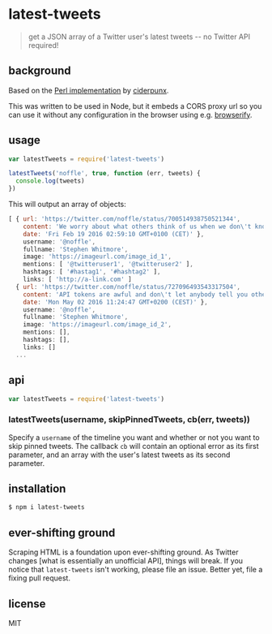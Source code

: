 # latest-tweets

> get a JSON array of a Twitter user's latest tweets -- no Twitter API required!

## background

Based on the [Perl implementation](http://perlmonks.org/?node_id=1039382) by
[ciderpunx](http://perlmonks.org/?node_id=373188).

This was written to be used in Node, but it embeds a CORS proxy url so you can
use it without any configuration in the browser using e.g.
[browserify](https://github.com/substack/node-browserify).

## usage

```js
var latestTweets = require('latest-tweets')

latestTweets('noffle', true, function (err, tweets) {
  console.log(tweets)
})
```

This will output an array of objects:

```js
[ { url: 'https://twitter.com/noffle/status/700514938750521344',
    content: 'We worry about what others think of us when we don\'t know what we think of ourselves.',
    date: 'Fri Feb 19 2016 02:59:10 GMT+0100 (CET)' },
    username: '@noffle',
    fullname: 'Stephen Whitmore',
    image: 'https://imageurl.com/image_id_1',
    mentions: [ '@twitteruser1', '@twitteruser2' ],
    hashtags: [ '#hastag1', '#hashtag2' ],
    links: [ 'http://a-link.com' ]
  { url: 'https://twitter.com/noffle/status/727096493543317504',
    content: 'API tokens are awful and don\'t let anybody tell you otherwise.',
    date: 'Mon May 02 2016 11:24:47 GMT+0200 (CEST)' },
    username: '@noffle',
    fullname: 'Stephen Whitmore',
    image: 'https://imageurl.com/image_id_2',
    mentions: [],
    hashtags: [],
    links: []
  ...
```

## api

```js
var latestTweets = require('latest-tweets')
```

### latestTweets(username, skipPinnedTweets, cb(err, tweets))

Specify a `username` of the timeline you want and whether or not you want to skip pinned tweets. The callback `cb` will contain an
optional error as its first parameter, and an array with the user's latest
tweets as its second parameter.

## installation

```sh
$ npm i latest-tweets
```

## ever-shifting ground

Scraping HTML is a foundation upon ever-shifting ground. As Twitter changes
[what is essentially an unofficial API], things will break. If you notice that
`latest-tweets` isn't working, please file an issue. Better yet, file a fixing
pull request.

## license

MIT

